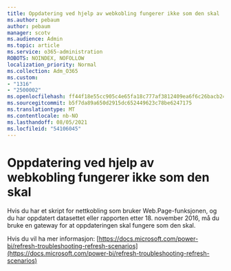 ```yaml
---
title: Oppdatering ved hjelp av webkobling fungerer ikke som den skal
ms.author: pebaum
author: pebaum
manager: scotv
ms.audience: Admin
ms.topic: article
ms.service: o365-administration
ROBOTS: NOINDEX, NOFOLLOW
localization_priority: Normal
ms.collection: Adm_O365
ms.custom:
- "1316"
- "2500002"
ms.openlocfilehash: ff44f18e55cc905c4e65fa18c777af3812409ea6f6c26bacb24a7758c2749b5a
ms.sourcegitcommit: b5f7da89a650d2915dc652449623c78be6247175
ms.translationtype: MT
ms.contentlocale: nb-NO
ms.lasthandoff: 08/05/2021
ms.locfileid: "54106045"
---
```

# <a name="refresh-using-web-connector-doesnt-work-properly"></a>Oppdatering ved hjelp av webkobling fungerer ikke som den skal

Hvis du har et skript for [](https://msdn.microsoft.com/library/mt260924.aspx) nettkobling som bruker Web.Page-funksjonen, og du har oppdatert datasettet eller rapporten etter 18. november 2016, må du bruke en gateway for at oppdateringen skal fungere som den skal.

Hvis du vil ha mer informasjon: [https://docs.microsoft.com/power-bi/refresh-troubleshooting-refresh-scenarios](https://docs.microsoft.com/power-bi/refresh-troubleshooting-refresh-scenarios)
